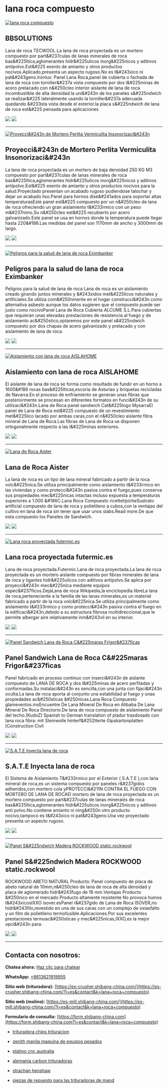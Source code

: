# lana roca compuesto

<a href="https://swt.shibang-china.com/?l=es&img&k=lana+roca+compuesto" target="_blank">![lana roca compuesto](http://static.shibang-china.com/all-800x300/861.jpg)</a>

## BBSOLUTIONS
Lana de roca TECWOOL.La lana de roca proyectada es un mortero compuesto por part&#237culas de lanas minerales de roca bas&#225ltica,aglomerantes hidr&#225ulicos inorg&#225nicos y aditivos antipolvo.Est&#225 exento de amianto y otros productos nocivos.Aplicado,presenta un aspecto rugoso.No es t&#243xico ni pat&#243geno.Ironlux: Panel Lana Roca,panel de cubierta o fachada de lana de roca con torniller&#237a vista compuesto por dos l&#225minas de acero prelacado con n&#250cleo interior aislante de lana de roca incombustible de alta densidad.la uni&#243n de los paneles s&#225ndwich se realizar&#225 lateralmente usando la torniller&#237a adecuada quedando &#233sta vista desde el exterior.la placa s&#225ndwich de lana de roca est&#225 pensada para aplicaciones


<a href="https://whatsapp.shibangsoft.com/WhatsApp.php" target="_blank" title="WhatsApp">![](http://static.shibang-china.com/icon/whatsapp.png)</a> <a href="https://swt.shibang-china.com/?l=es&icon&k=lana+roca+compuesto" target="_blank">![](http://static.shibang-china.com/icon/chat-es.png)</a>

---

<a href="https://swt.shibang-china.com/?l=es&img&k=lana+roca+compuesto" target="_blank">![Proyecci&#243n de Mortero Perlita Vermiculita Insonorizaci&#243n](http://static.shibang-china.com/all-800x300/1217.jpg)</a>

## Proyecci&#243n de Mortero Perlita Vermiculita Insonorizaci&#243n
La lana de roca proyectada es un mortero de baja densidad 250 KG M3 compuesto por part&#237culas de lanas minerales de roca bas&#225ltica,aglomerantes hidr&#225ulicos inorg&#225nicos y aditivos antipolvo.Est&#225 exento de amianto y otros productos nocivos para la salud.Proyectado presentan un acabado rugoso pudiendose talochar y dejar un acabado liso.Panel para hornos dise&#241ados para soportar altas temperaturasEste panel est&#225 compuesto por un n&#250cleo de lana de roca ofreciendo un gran aislamiento t&#233rmico con un peso m&#237nimo.Su n&#250cleo est&#225 recubierto por acero galvanizado.Este panel se usa en hornos donde la temperatura puede llegar hasta 220&#186.Las medidas del panel son 1170mm de ancho y 3000mm de largo.


<a href="https://whatsapp.shibangsoft.com/WhatsApp.php" target="_blank" title="WhatsApp">![](http://static.shibang-china.com/icon/whatsapp.png)</a> <a href="https://swt.shibang-china.com/?l=es&icon&k=lana+roca+compuesto" target="_blank">![](http://static.shibang-china.com/icon/chat-es.png)</a>

---

<a href="https://swt.shibang-china.com/?l=es&img&k=lana+roca+compuesto" target="_blank">![Peligros para la salud de lana de roca Eximbanker](http://static.shibang-china.com/all-800x300/1265.jpg)</a>

## Peligros para la salud de lana de roca Eximbanker
Peligros para la salud de lana de roca Lana de roca es un aislamiento creado girando juntos minerales y &#243xidos met&#225licos naturales y artificiales.Se utiliza com&#250nmente en el hogar construcci&#243n como alternativa asbesto aunque los datos sugieren que el compuesto puede ser justo como nocivoPanel Lana de Roca Cubierta ALCUME S.L.Para cubiertas que requieran unas elevadas prestaciones de resistencia al fuego y de aislamiento ac&#250stico,optaremos por este panel s&#225ndwich compuesto por dos chapas de acero galvanizado y prelacado y con aislamiento de lana de roca.


<a href="https://whatsapp.shibangsoft.com/WhatsApp.php" target="_blank" title="WhatsApp">![](http://static.shibang-china.com/icon/whatsapp.png)</a> <a href="https://swt.shibang-china.com/?l=es&icon&k=lana+roca+compuesto" target="_blank">![](http://static.shibang-china.com/icon/chat-es.png)</a>

---

<a href="https://swt.shibang-china.com/?l=es&img&k=lana+roca+compuesto" target="_blank">![Aislamiento con lana de roca AISLAHOME](http://static.shibang-china.com/all-800x300/235.jpg)</a>

## Aislamiento con lana de roca AISLAHOME
El aislante de lana de roca se forma como resultado de fundir en un horno a 1600&#186 rocas bas&#225lticas,escoria de Asturias y briquetas recicladas de Navarra.En el proceso de enfriamiento se generan unas fibras que posteriormente se procesan en diferentes formatos en funci&#243n de su utilizaci&#243n.Lana de Roca panel sandwich Cat&#225logo MysarraEl panel de Lana de Roca est&#225 compuesto de un revestimiento met&#225lico lacado por ambas caras,con el n&#250cleo aislante fibra mineral de Lana de Roca.Las fibras de Lana de Roca se disponen ortogonalmente respecto a las l&#225minas exteriores.


<a href="https://whatsapp.shibangsoft.com/WhatsApp.php" target="_blank" title="WhatsApp">![](http://static.shibang-china.com/icon/whatsapp.png)</a> <a href="https://swt.shibang-china.com/?l=es&icon&k=lana+roca+compuesto" target="_blank">![](http://static.shibang-china.com/icon/chat-es.png)</a>

---

<a href="https://swt.shibang-china.com/?l=es&img&k=lana+roca+compuesto" target="_blank">![Lana de Roca Aister](http://static.shibang-china.com/all-800x300/641.jpg)</a>

## Lana de Roca Aister
La lana de roca es un tipo de lana mineral fabricado a partir de la roca volc&#225nica.Se utiliza principalmente como aislamiento t&#233rmico en las viviendas y como protecci&#243n pasiva contra el fuego,pues conserva sus propiedades mec&#225nicas intactas incluso expuesta a temperaturas superiores a 1.000 &#186C.Lana Roca Compuesto ricettetipicheSustrato artificial compuesto de lana de roca y polietileno a cubos,con la ventajas del cultivo en lana de roca sin tener que usar unos slabs.Read more.De que esta compuesto los Paneles de Sandwich.


<a href="https://whatsapp.shibangsoft.com/WhatsApp.php" target="_blank" title="WhatsApp">![](http://static.shibang-china.com/icon/whatsapp.png)</a> <a href="https://swt.shibang-china.com/?l=es&icon&k=lana+roca+compuesto" target="_blank">![](http://static.shibang-china.com/icon/chat-es.png)</a>

---

<a href="https://swt.shibang-china.com/?l=es&img&k=lana+roca+compuesto" target="_blank">![Lana roca proyectada futermic.es](http://static.shibang-china.com/all-800x300/671.jpg)</a>

## Lana roca proyectada futermic.es
Lana de roca proyectada.Futermic.Lana de roca proyectada.La lana de roca proyectada es un mortero aislante compuesto por fibras minerales de lana de roca y ligantes hidr&#225ulicos con aditivos antipolvo.Se aplica por proyecci&#243n mec&#225nica mediante equipos espec&#237ficos.DejaLana de roca Wikipedia,la enciclopedia libreLa lana de roca,perteneciente a la familia de las lanas minerales,es un material fabricado a partir de la roca volc&#225nica.Se utiliza principalmente como aislamiento t&#233rmico y como protecci&#243n pasiva contra el fuego en la edificaci&#243n,debido a su estructura fibrosa multidireccional,que le permite albergar aire relativamente inm&#243vil en su interior.


<a href="https://whatsapp.shibangsoft.com/WhatsApp.php" target="_blank" title="WhatsApp">![](http://static.shibang-china.com/icon/whatsapp.png)</a> <a href="https://swt.shibang-china.com/?l=es&icon&k=lana+roca+compuesto" target="_blank">![](http://static.shibang-china.com/icon/chat-es.png)</a>

---

<a href="https://swt.shibang-china.com/?l=es&img&k=lana+roca+compuesto" target="_blank">![Panel Sandwich Lana de Roca C&#225maras Frigor&#237ficas](http://static.shibang-china.com/all-800x300/1045.jpg)</a>

## Panel Sandwich Lana de Roca C&#225maras Frigor&#237ficas
Panel fabricado en proceso continuo con inserci&#243n de aislante compuesto de LANA DE ROCA y dos l&#225minas de acero perfiladas y conformadas.Su instalaci&#243n es sencilla,con una junta con fijaci&#243n oculta.La lana de roca aporta al conjunto una estabilidad al fuego y unas propiedades ac&#250sticas &#250nicas.Lana Roca Compuesto glameventos.mxEncuentre De Lana Mineral De Roca en Alibaba De Lana Mineral De Roca Directorio.De lana de roca compuesto de aislamiento Panel del techo.(KudoZ) Spanish to German translation of pladur trasdosado con lana roca fibra: mit Steinwolle hinterf&#252tterte Gipskartonplatten [Construction Civil


<a href="https://whatsapp.shibangsoft.com/WhatsApp.php" target="_blank" title="WhatsApp">![](http://static.shibang-china.com/icon/whatsapp.png)</a> <a href="https://swt.shibang-china.com/?l=es&icon&k=lana+roca+compuesto" target="_blank">![](http://static.shibang-china.com/icon/chat-es.png)</a>

---

<a href="https://swt.shibang-china.com/?l=es&img&k=lana+roca+compuesto" target="_blank">![S.A.T.E Inyecta lana de roca](http://static.shibang-china.com/all-800x300/279.jpg)</a>

## S.A.T.E Inyecta lana de roca
El Sistema de Aislamiento T&#233rmico por el Exterior ( S.A.T.E ),con lana mineral de roca,es un sistema compuesto por paneles r&#237gidos adheridos,con mortero cola yPROTECCI&#211N CONTRA EL FUEGO CON MORTERO DE LANA DE ROCAEl mortero de lana de roca proyectada es un mortero compuesto por part&#237culas de lanas minerales de roca bas&#225ltica,aglomerantes hidr&#225ulicos inorg&#225nicos y aditivos anti polvo.No contiene amianto ni ning&#250n otro producto nocivo,tampoco es t&#243xico ni pat&#243geno.Una vez proyectado presenta un aspecto rugoso.


<a href="https://whatsapp.shibangsoft.com/WhatsApp.php" target="_blank" title="WhatsApp">![](http://static.shibang-china.com/icon/whatsapp.png)</a> <a href="https://swt.shibang-china.com/?l=es&icon&k=lana+roca+compuesto" target="_blank">![](http://static.shibang-china.com/icon/chat-es.png)</a>

---

<a href="https://swt.shibang-china.com/?l=es&img&k=lana+roca+compuesto" target="_blank">![Panel S&#225ndwich Madera ROCKWOOD static.rockwool](http://static.shibang-china.com/all-800x300/650.jpg)</a>

## Panel S&#225ndwich Madera ROCKWOOD static.rockwool
ROCKWOOD ABETO NATURAL Producto: Panel compuesto de placa de abeto natural de 10mm,n&#250cleo de lana de roca de alta densidad y placa de aglomerado hidr&#243fugo de 16 mm.Ventajas Producto &#250nico en el mercado Producto altamente resistente No provoca humos t&#243xicosIXXO isover.esPanel r&#237gido de Lana de Roca ISOVER,no hidr&#243filo,revestido en una de sus caras con un complejo de oxiasfalto y un film de polietileno termofusible.Aplicaciones.Por sus excelentes prestaciones termoac&#250sticas y mec&#225nicas,IXXO,es la mejor opci&#243n para:


<a href="https://whatsapp.shibangsoft.com/WhatsApp.php" target="_blank" title="WhatsApp">![](http://static.shibang-china.com/icon/whatsapp.png)</a> <a href="https://swt.shibang-china.com/?l=es&icon&k=lana+roca+compuesto" target="_blank">![](http://static.shibang-china.com/icon/chat-es.png)</a>

---
## Contacta con nosotros:

**Chatea ahora:** [Haz clic para chatear](https://swt.shibang-china.com?l=es&contact&k=lana+roca+compuesto)

**WhatsApp:**  [+8613621919955](https://whatsapp.shibangsoft.com/WhatsApp.php)

**Sitio web (trituradora):** [https://es-crusher.shibang-china.com/](https://es-crusher.shibang-china.com/?l=es&contact&k=lana+roca+compuesto)

**Sitio web (molino):** [https://es-mill.shibang-china.com/](https://es-mill.shibang-china.com/?l=es&contact&k=lana+roca+compuesto)

**Formulario de consulta:** [https://form.shibang-china.com](https://form.shibang-china.com?l=es&contact&k=lana+roca+compuesto)

* [trituradora chips trituracion](../71/trituradora%20chips%20trituracion.md)

* [zenith manila maquina de equipos pesados](../71/zenith%20manila%20maquina%20de%20equipos%20pesados.md)

* [platino cnc australia](../72/platino%20cnc%20australia.md)

* [alemania carbon trituradoras](../78/alemania%20carbon%20trituradoras.md)

* [strachan henshaw](../66/strachan%20henshaw.md)

* [piezas de repuesto para las trituradoras de mand](../79/piezas%20de%20repuesto%20para%20las%20trituradoras%20de%20mand.md)